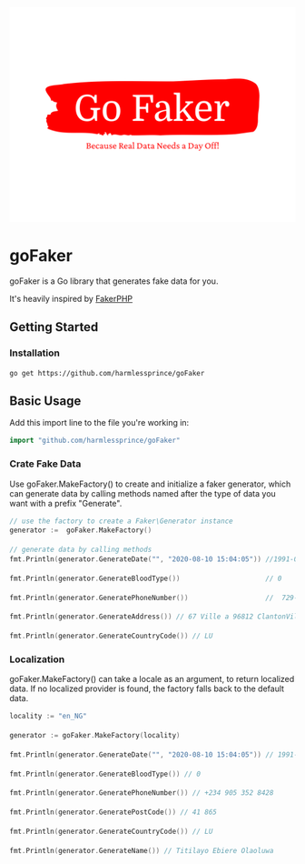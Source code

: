 <p style="text-align: center"><img src="go-faker-logo.png" alt="Social card of FakerPHP"></p>

# goFaker

goFaker is a Go library that generates fake data for you. 

It's heavily inspired by [FakerPHP](https://github.com/FakerPHP/Faker)


## Getting Started
    
### Installation

```shell
go get https://github.com/harmlessprince/goFaker
```

## Basic Usage

Add this import line to the file you're working in:

```Go
import "github.com/harmlessprince/goFaker"
```

###  Crate Fake Data
Use goFaker.MakeFactory() to create and initialize a faker generator, which can generate data by calling methods named after the type of data you want with a prefix "Generate".

```Go
// use the factory to create a Faker\Generator instance
generator :=  goFaker.MakeFactory()

// generate data by calling methods
fmt.Println(generator.GenerateDate("", "2020-08-10 15:04:05")) //1991-08-11

fmt.Println(generator.GenerateBloodType())                     // 0

fmt.Println(generator.GeneratePhoneNumber())                   //  729-988-596

fmt.Println(generator.GenerateAddress()) // 67 Ville a 96812 ClantonVille

fmt.Println(generator.GenerateCountryCode()) // LU

```

### Localization

goFaker.MakeFactory() can take a locale as an argument, to return localized data. If no localized provider is found, the factory falls back to the default data.

```Go
locality := "en_NG"

generator := goFaker.MakeFactory(locality)

fmt.Println(generator.GenerateDate("", "2020-08-10 15:04:05")) // 1991-08-11

fmt.Println(generator.GenerateBloodType()) // 0

fmt.Println(generator.GeneratePhoneNumber()) // +234 905 352 8428

fmt.Println(generator.GeneratePostCode()) // 41 865

fmt.Println(generator.GenerateCountryCode()) // LU

fmt.Println(generator.GenerateName()) // Titilayo Ebiere Olaoluwa

```